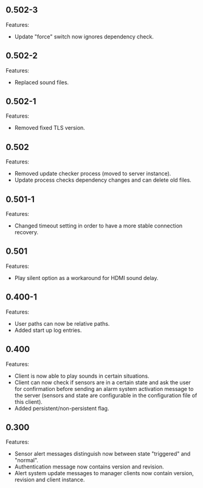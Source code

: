 ## 0.502-3

Features:

* Update "force" switch now ignores dependency check.


## 0.502-2

Features:

* Replaced sound files.


## 0.502-1

Features:

* Removed fixed TLS version.


## 0.502

Features:

* Removed update checker process (moved to server instance).
* Update process checks dependency changes and can delete old files.


## 0.501-1

Features:

* Changed timeout setting in order to have a more stable connection recovery.


## 0.501

Features:

* Play silent option as a workaround for HDMI sound delay.


## 0.400-1

Features:

* User paths can now be relative paths.
* Added start up log entries.


## 0.400

Features:

* Client is now able to play sounds in certain situations.
* Client can now check if sensors are in a certain state and ask the user for confirmation before sending an alarm system activation message to the server (sensors and state are configurable in the configuration file of this client).
* Added persistent/non-persistent flag.


## 0.300

Features:

* Sensor alert messages distinguish now between state "triggered" and "normal".
* Authentication message now contains version and revision.
* Alert system update messages to manager clients now contain version, revision and client instance.